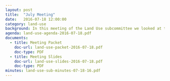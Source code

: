 ```yaml
---
layout: post
title:  "July Meeting"
date:   2016-07-18 12:00:00
category: land-use
background: In this meeting of the Land Use subcommittee we looked at the USB boundary policy, the greenbelt policy, and options and procedures for USB expansion.
agenda: land-use-agenda-2016-07-18.pdf
documents:
  - title: Meeting Packet
    doc-url: land-use-packet-2016-07-18.pdf
    doc-type: PDF
  - title: Meeting Slides
    doc-url: land-use-slides-2016-07-18.pdf
    doc-type: PDF
minutes: land-use-sub-minutes-07-18-16.pdf
---
```

